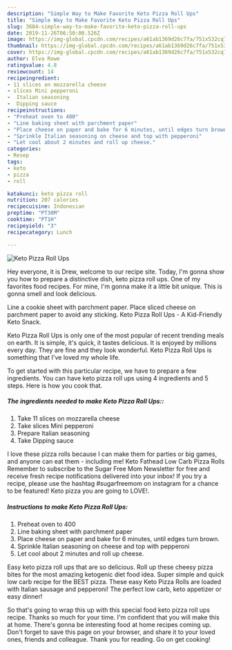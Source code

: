 ```yaml
---
description: "Simple Way to Make Favorite Keto Pizza Roll Ups"
title: "Simple Way to Make Favorite Keto Pizza Roll Ups"
slug: 3684-simple-way-to-make-favorite-keto-pizza-roll-ups
date: 2019-11-26T06:50:00.526Z
image: https://img-global.cpcdn.com/recipes/a61ab1369d26c7fa/751x532cq70/keto-pizza-roll-ups-recipe-main-photo.jpg
thumbnail: https://img-global.cpcdn.com/recipes/a61ab1369d26c7fa/751x532cq70/keto-pizza-roll-ups-recipe-main-photo.jpg
cover: https://img-global.cpcdn.com/recipes/a61ab1369d26c7fa/751x532cq70/keto-pizza-roll-ups-recipe-main-photo.jpg
author: Elva Rowe
ratingvalue: 4.8
reviewcount: 14
recipeingredient:
- 11 slices on mozzarella cheese
- slices Mini pepperoni
-  Italian seasoning
-  Dipping sauce
recipeinstructions:
- "Preheat oven to 400"
- "Line baking sheet with parchment paper"
- "Place cheese on paper and bake for 6 minutes, until edges turn brown."
- "Sprinkle Italian seasoning on cheese and top with pepperoni"
- "Let cool about 2 minutes and roll up cheese."
categories:
- Resep
tags:
- keto
- pizza
- roll

katakunci: keto pizza roll
nutrition: 207 calories
recipecuisine: Indonesian
preptime: "PT30M"
cooktime: "PT1H"
recipeyield: "3"
recipecategory: Lunch

---
```



![Keto Pizza Roll Ups](https://img-global.cpcdn.com/recipes/a61ab1369d26c7fa/751x532cq70/keto-pizza-roll-ups-recipe-main-photo.jpg)

Hey everyone, it is Drew, welcome to our recipe site. Today, I'm gonna show you how to prepare a distinctive dish, keto pizza roll ups. One of my favorites food recipes. For mine, I'm gonna make it a little bit unique. This is gonna smell and look delicious.

Line a cookie sheet with parchment paper. Place sliced cheese on parchment paper to avoid any sticking. Keto Pizza Roll Ups - A Kid-Friendly Keto Snack.

Keto Pizza Roll Ups is only one of the most popular of recent trending meals on earth. It is simple, it's quick, it tastes delicious. It is enjoyed by millions every day. They are fine and they look wonderful. Keto Pizza Roll Ups is something that I've loved my whole life.


To get started with this particular recipe, we have to prepare a few ingredients. You can have keto pizza roll ups using 4 ingredients and 5 steps. Here is how you cook that.

##### The ingredients needed to make Keto Pizza Roll Ups::

1. Take 11 slices on mozzarella cheese
1. Take slices Mini pepperoni
1. Prepare  Italian seasoning
1. Take  Dipping sauce


I love these pizza rolls because I can make them for parties or big games, and anyone can eat them - including me! Keto Fathead Low Carb Pizza Rolls Remember to subscribe to the Sugar Free Mom Newsletter for free and receive fresh recipe notifications delivered into your inbox! If you try a recipe, please use the hashtag #sugarfreemom on instagram for a chance to be featured! Keto pizza you are going to LOVE!. 

##### Instructions to make Keto Pizza Roll Ups:

1. Preheat oven to 400
1. Line baking sheet with parchment paper
1. Place cheese on paper and bake for 6 minutes, until edges turn brown.
1. Sprinkle Italian seasoning on cheese and top with pepperoni
1. Let cool about 2 minutes and roll up cheese.


Easy keto pizza roll ups that are so delicious. Roll up these cheesy pizza bites for the most amazing ketogenic diet food idea. Super simple and quick low carb recipe for the BEST pizza. These easy Keto Pizza Rolls are loaded with Italian sausage and pepperoni! The perfect low carb, keto appetizer or easy dinner! 

So that's going to wrap this up with this special food keto pizza roll ups recipe. Thanks so much for your time. I'm confident that you will make this at home. There's gonna be interesting food at home recipes coming up. Don't forget to save this page on your browser, and share it to your loved ones, friends and colleague. Thank you for reading. Go on get cooking!
